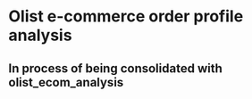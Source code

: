# Olist e-commerce order profile analysis

## In process of being consolidated with olist_ecom_analysis



